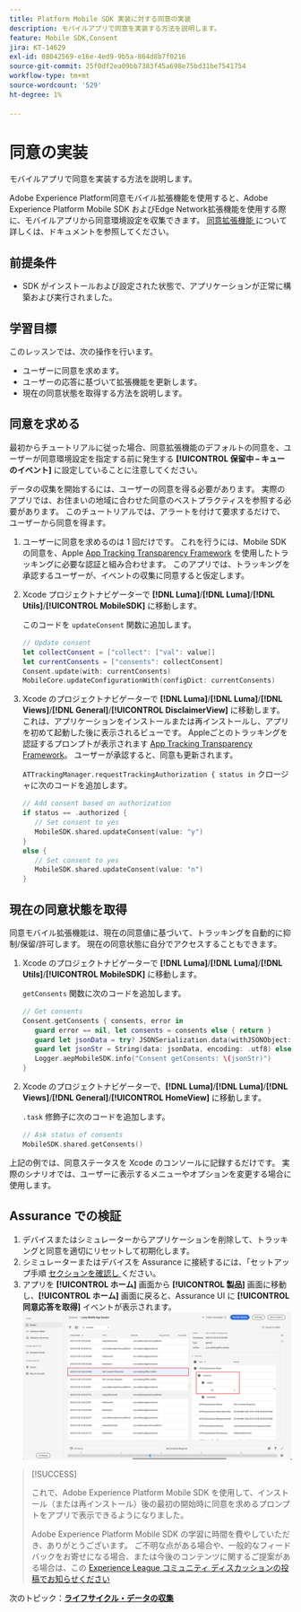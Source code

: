 ```yaml
---
title: Platform Mobile SDK 実装に対する同意の実装
description: モバイルアプリで同意を実装する方法を説明します。
feature: Mobile SDK,Consent
jira: KT-14629
exl-id: 08042569-e16e-4ed9-9b5a-864d8b7f0216
source-git-commit: 25f0df2ea09bb7383f45a698e75bd31be7541754
workflow-type: tm+mt
source-wordcount: '529'
ht-degree: 1%

---
```


# 同意の実装

モバイルアプリで同意を実装する方法を説明します。

Adobe Experience Platform同意モバイル拡張機能を使用すると、Adobe Experience Platform Mobile SDK およびEdge Network拡張機能を使用する際に、モバイルアプリから同意環境設定を収集できます。 [ 同意拡張機能 ](https://developer.adobe.com/client-sdks/documentation/consent-for-edge-network/) について詳しくは、ドキュメントを参照してください。

## 前提条件

* SDK がインストールおよび設定された状態で、アプリケーションが正常に構築および実行されました。

## 学習目標

このレッスンでは、次の操作を行います。

* ユーザーに同意を求めます。
* ユーザーの応答に基づいて拡張機能を更新します。
* 現在の同意状態を取得する方法を説明します。

## 同意を求める

最初からチュートリアルに従った場合、同意拡張機能のデフォルトの同意を、ユーザーが同意環境設定を指定する前に発生する **[!UICONTROL 保留中 – キューのイベント]** に設定していることに注意してください。

データの収集を開始するには、ユーザーの同意を得る必要があります。 実際のアプリでは、お住まいの地域に合わせた同意のベストプラクティスを参照する必要があります。 このチュートリアルでは、アラートを付けて要求するだけで、ユーザーから同意を得ます。

1. ユーザーに同意を求めるのは 1 回だけです。 これを行うには、Mobile SDK の同意を、Apple [App Tracking Transparency Framework](https://developer.apple.com/documentation/apptrackingtransparency) を使用したトラッキングに必要な認証と組み合わせます。 このアプリでは、トラッキングを承認するユーザーが、イベントの収集に同意すると仮定します。

1. Xcode プロジェクトナビゲーターで **[!DNL Luma]**/**[!DNL Luma]**/**[!DNL Utils]**/**[!UICONTROL MobileSDK]** に移動します。

   このコードを `updateConsent` 関数に追加します。

   ```swift
   // Update consent
   let collectConsent = ["collect": ["val": value]]
   let currentConsents = ["consents": collectConsent]
   Consent.update(with: currentConsents)
   MobileCore.updateConfigurationWith(configDict: currentConsents)
   ```

1. Xcode のプロジェクトナビゲーターで **[!DNL Luma]**/**[!DNL Luma]**/**[!DNL Views]**/**[!DNL General]**/**[!UICONTROL DisclaimerView]** に移動します。これは、アプリケーションをインストールまたは再インストールし、アプリを初めて起動した後に表示されるビューです。 Appleごとのトラッキングを認証するプロンプトが表示されます [App Tracking Transparency Framework](https://developer.apple.com/documentation/apptrackingtransparency)。 ユーザーが承認すると、同意も更新されます。

   `ATTrackingManager.requestTrackingAuthorization { status in` クロージャに次のコードを追加します。

   ```swift
   // Add consent based on authorization
   if status == .authorized {
      // Set consent to yes
      MobileSDK.shared.updateConsent(value: "y")
   }
   else {
      // Set consent to yes
      MobileSDK.shared.updateConsent(value: "n")
   }
   ```

## 現在の同意状態を取得

同意モバイル拡張機能は、現在の同意値に基づいて、トラッキングを自動的に抑制/保留/許可します。 現在の同意状態に自分でアクセスすることもできます。

1. Xcode のプロジェクトナビゲーターで **[!DNL Luma]**/**[!DNL Luma]**/**[!DNL Utils]**/**[!UICONTROL MobileSDK]** に移動します。

   `getConsents` 関数に次のコードを追加します。

   ```swift
   // Get consents
   Consent.getConsents { consents, error in
      guard error == nil, let consents = consents else { return }
      guard let jsonData = try? JSONSerialization.data(withJSONObject: consents, options: .prettyPrinted) else { return }
      guard let jsonStr = String(data: jsonData, encoding: .utf8) else { return }
      Logger.aepMobileSDK.info("Consent getConsents: \(jsonStr)")
   }
   ```

2. Xcode のプロジェクトナビゲーターで、**[!DNL Luma]**/**[!DNL Luma]**/**[!DNL Views]**/**[!DNL General]**/**[!UICONTROL HomeView]** に移動します。

   `.task` 修飾子に次のコードを追加します。

   ```swift
   // Ask status of consents
   MobileSDK.shared.getConsents()   
   ```

上記の例では、同意ステータスを Xcode のコンソールに記録するだけです。 実際のシナリオでは、ユーザーに表示するメニューやオプションを変更する場合に使用します。

## Assurance での検証

1. デバイスまたはシミュレーターからアプリケーションを削除して、トラッキングと同意を適切にリセットして初期化します。
1. シミュレーターまたはデバイスを Assurance に接続するには、「セットアップ手順 [ セクションを確認し ](assurance.md#connecting-to-a-session) ください。
1. アプリを **[!UICONTROL ホーム]** 画面から **[!UICONTROL 製品]** 画面に移動し、**[!UICONTROL ホーム]** 画面に戻ると、Assurance UI に **[!UICONTROL 同意応答を取得]** イベントが表示されます。
   ![ 同意を検証 ](assets/consent-update.png)


>[!SUCCESS]
>
>これで、Adobe Experience Platform Mobile SDK を使用して、インストール（または再インストール）後の最初の開始時に同意を求めるプロンプトをアプリで表示できるようになりました。
>
>Adobe Experience Platform Mobile SDK の学習に時間を費やしていただき、ありがとうございます。 ご不明な点がある場合や、一般的なフィードバックをお寄せになる場合、または今後のコンテンツに関するご提案がある場合は、この [Experience League コミュニティ ディスカッションの投稿でお知らせください ](https://experienceleaguecommunities.adobe.com/t5/adobe-experience-platform-data/tutorial-discussion-implement-adobe-experience-cloud-in-mobile/td-p/443796?profile.language=ja)

次のトピック：**[ライフサイクル・データの収集](lifecycle-data.md)**
